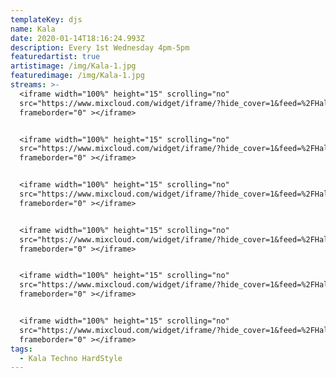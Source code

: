 ```yaml
---
templateKey: djs
name: Kala
date: 2020-01-14T18:16:24.993Z
description: Every 1st Wednesday 4pm-5pm
featuredartist: true
artistimage: /img/Kala-1.jpg
featuredimage: /img/Kala-1.jpg
streams: >-
  <iframe width="100%" height="15" scrolling="no"
  src="https://www.mixcloud.com/widget/iframe/?hide_cover=1&feed=%2FHalfMoonbk%2Fkala-x-bapari-362019%2F"
  frameborder="0" ></iframe>


  <iframe width="100%" height="15" scrolling="no"
  src="https://www.mixcloud.com/widget/iframe/?hide_cover=1&feed=%2FHalfMoonbk%2Fb3b-with-kala-foodcorps-fleshlighy-262019%2F"
  frameborder="0" ></iframe>


  <iframe width="100%" height="15" scrolling="no"
  src="https://www.mixcloud.com/widget/iframe/?hide_cover=1&feed=%2FHalfMoonbk%2Fkala-01022018%2F"
  frameborder="0" ></iframe>


  <iframe width="100%" height="15" scrolling="no"
  src="https://www.mixcloud.com/widget/iframe/?hide_cover=1&feed=%2FHalfMoonbk%2Fkala-1232018%2F"
  frameborder="0" ></iframe>


  <iframe width="100%" height="15" scrolling="no"
  src="https://www.mixcloud.com/widget/iframe/?hide_cover=1&feed=%2FHalfMoonbk%2Fkala-mix-for-halfmoonbk%2F"
  frameborder="0" ></iframe>


  <iframe width="100%" height="15" scrolling="no"
  src="https://www.mixcloud.com/widget/iframe/?hide_cover=1&feed=%2FHalfMoonbk%2Fkala-halfmoonbk-mix-with-guest-812018%2F"
  frameborder="0" ></iframe>
tags:
  - Kala Techno HardStyle
---
```


